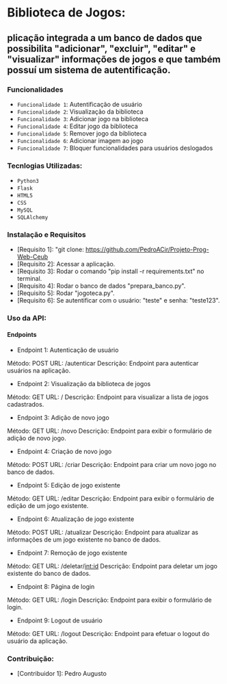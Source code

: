 # Biblioteca de Jogos:

## plicação integrada a um banco de dados que possibilita "adicionar", "excluir", "editar" e "visualizar" informações de jogos e que também possuí um sistema de autentificação.

### Funcionalidades

- `Funcionalidade 1`: Autentificação de usuário
- `Funcionalidade 2`: Visualização da biblioteca
- `Funcionalidade 3`: Adicionar jogo na biblioteca
- `Funcionalidade 4`: Editar jogo da biblioteca
- `Funcionalidade 5`: Remover jogo da biblioteca
- `Funcionalidade 6`: Adicionar imagem ao jogo
- `Funcionalidade 7`: Bloquer funcionalidades para usuários deslogados

### Tecnlogias Utilizadas:

- `Python3`
- `Flask`
- `HTML5`
- `CSS`
- `MySQL`
- `SQLAlchemy`

### Instalação e Requisitos

- [Requisito 1]: "git clone: https://github.com/PedroACir/Projeto-Prog-Web-Ceub
- [Requisito 2]: Acessar a aplicação.
- [Requisito 3]: Rodar o comando "pip install -r requirements.txt" no terminal.
- [Requisito 4]: Rodar o banco de dados "prepara_banco.py".
- [Requisito 5]: Rodar "jogoteca.py".
- [Requisito 6]: Se autentificar com o usuário: "teste" e senha: "teste123".

### Uso da API:

#### Endpoints

- Endpoint 1: Autenticação de usuário

Método: POST
URL: /autenticar
Descrição: Endpoint para autenticar usuários na aplicação.

- Endpoint 2: Visualização da biblioteca de jogos

Método: GET
URL: /
Descrição: Endpoint para visualizar a lista de jogos cadastrados.

- Endpoint 3: Adição de novo jogo

Método: GET
URL: /novo
Descrição: Endpoint para exibir o formulário de adição de novo jogo.

- Endpoint 4: Criação de novo jogo

Método: POST
URL: /criar
Descrição: Endpoint para criar um novo jogo no banco de dados.

- Endpoint 5: Edição de jogo existente

Método: GET
URL: /editar
Descrição: Endpoint para exibir o formulário de edição de um jogo existente.

- Endpoint 6: Atualização de jogo existente

Método: POST
URL: /atualizar
Descrição: Endpoint para atualizar as informações de um jogo existente no banco de dados.

- Endpoint 7: Remoção de jogo existente

Método: GET
URL: /deletar/<int:id>
Descrição: Endpoint para deletar um jogo existente do banco de dados.

- Endpoint 8: Página de login

Método: GET
URL: /login
Descrição: Endpoint para exibir o formulário de login.

- Endpoint 9: Logout de usuário

Método: GET
URL: /logout
Descrição: Endpoint para efetuar o logout do usuário da aplicação.

### Contribuição:

- [Contribuidor 1]: Pedro Augusto

